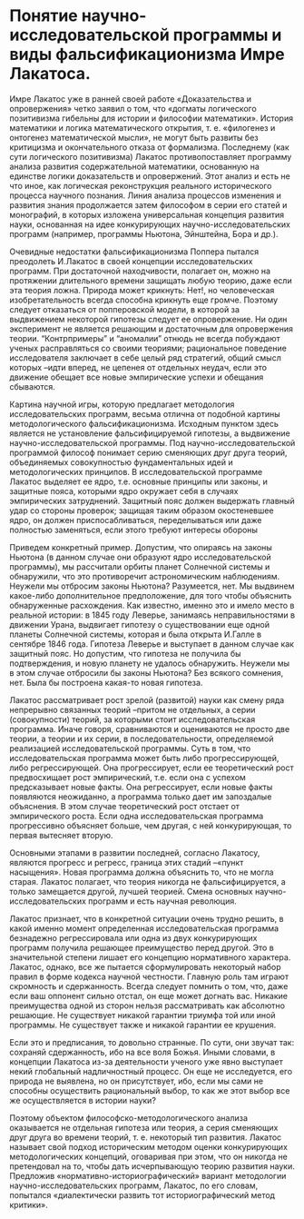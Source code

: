 # Понятие научно-исследовательской программы и виды фальсификационизма Имре Лакатоса.
Имре Лакатос уже в ранней своей работе «Доказательства и опровержения» четко заявил о том, что «догматы логического позитивизма гибельны для истории и философии математики». История математики и логика математического открытия, т. е. «филогенез и онтогенез математической мысли», не могут быть развиты без критицизма и окончательного отказа от формализма. Последнему (как сути логического позитивизма) Лакатос противопоставляет программу анализа развития содержательной математики, основанную на единстве логики доказательств и опровержений. Этот анализ и есть не что иное, как логическая реконструкция реального исторического процесса научного познания. Линия анализа процессов изменения и развития знания продолжается затем философом в серии его статей и монографий, в которых изложена универсальная концепция развития науки, основанная на идее конкурирующих научно-исследовательских программ (например, программы Ньютона, Эйнштейна, Бора и др.).

Очевидные недостатки фальсификационизма Поппера пытался преодолеть И.Лакатос в своей концепции исследовательских программ. При достаточной находчивости, полагает он, можно на протяжении длительного времени защищать любую теорию, даже если эта теория ложна. Природа может крикнуть: Нет!, но человеческая изобретательность всегда способна крикнуть еще громче. Поэтому следует отказаться от попперовской модели, в которой за выдвижением некоторой гипотезы следует ее опровержение. Ни один эксперимент не является решающим и достаточным для опровержения теории. “Контрпримеры” и “аномалии” отнюдь не всегда побуждают ученых расправляться со своими теориями; рациональное поведение исследователя заключает в себе целый ряд стратегий, общий смысл которых –идти вперед, не цепенея от отдельных неудач, если это движение обещает все новые эмпирические успехи и обещания сбываются.

Картина научной игры, которую предлагает методология исследовательских программ, весьма отлична от подобной картины методологического фальсификационизма. Исходным пунктом здесь является не установление фальсифицируемой гипотезы, а выдвижение научно-исследовательской программы. Под научно-исследовательской программой философ понимает серию сменяющих друг друга теорий, объединяемых совокупностью фундаментальных идей и методологических принципов. В исследовательской программе Лакатос выделяет ее ядро, т.е. основные принципы или законы, и защитные пояса, которыми ядро окружает себя в случаях эмпирических затруднений. Защитный пояс должен выдержать главный удар со стороны проверок; защищая таким образом окостеневшее ядро, он должен приспосабливаться, переделываться или даже полностью заменяться, если этого требуют интересы обороны

Приведем конкретный пример. Допустим, что опираясь на законы Ньютона (в данном случае они образуют ядро исследовательской программы), мы рассчитали орбиты планет Солнечной системы и обнаружили, что это противоречит астрономическим наблюдениям. Неужели мы отбросим законы Ньютона? Разумеется, нет. Мы выдвинем какое-либо дополнительное предположение, для того чтобы объяснить обнаруженные расхождения. Как известно, именно это и имело место в реальной истории: в 1845 году Леверье, занимаясь неправильностями в движении Урана, выдвигает гипотезу о существовании еще одной планеты Солнечной системы, которая и была открыта И.Галле в сентябре 1846 года. Гипотеза Леверье и выступает в данном случае как защитный пояс. Но допустим, что гипотеза не получила бы подтверждения, и новую планету не удалось обнаружить. Неужели мы в этом случае отбросили бы законы Ньютона? Без всякого сомнения, нет. Была бы построена какая-то новая гипотеза.

Лакатос рассматривает рост зрелой (развитой) науки как смену ряда непрерывно связанных теорий –притом не отдельных, а серии (совокупности) теорий, за которыми стоит исследовательская программа. Иначе говоря, сравниваются и оцениваются не просто две теории, а теории и их серии, в последовательности, определяемой реализацией исследовательской программы. Суть в том, что исследовательская программа может быть либо прогрессирующей, либо регрессирующей. Она прогрессирует, если ее теоретический рост предвосхищает рост эмпирический, т.е. если она с успехом предсказывает новые факты. Она регрессирует, если новые факты появляются неожиданно, а программа только дает им запоздалые объяснения. В этом случае теоретический рост отстает от эмпирического роста. Если одна исследовательская программа прогрессивно объясняет больше, чем другая, с ней конкурирующая, то первая вытесняет вторую.

Основными этапами в развитии последней, согласно Лакатосу, являются прогресс и регресс, граница этих стадий –«пункт насыщения». Новая программа должна объяснить то, что не могла старая. Лакатос полагает, что теория никогда не фальсифицируется, а только замещается другой, лучшей теорией. Смена основных научно-исследовательских программ и есть научная революция.

Лакатос признает, что в конкретной ситуации очень трудно решить, в какой именно момент определенная исследовательская программа безнадежно регрессировала или одна из двух конкурирующих программ получила решающее преимущество перед другой. Это в значительной степени лишает его концепцию нормативного характера. Лакатос, однако, все же пытается сформулировать некоторый набор правил в форме кодекса научной честности. Главную роль там играют скромность и сдержанность. Всегда следует помнить о том, что, даже если ваш оппонент сильно отстал, он еще может догнать вас. Никакие преимущества одной из сторон нельзя рассматривать как абсолютно решающие. Не существует никакой гарантии триумфа той или иной программы. Не существует также и никакой гарантии ее крушения.

Если это и предписания, то довольно странные. По сути, они звучат так: сохраняй сдержанность, ибо на все воля Божья. Иными словами, в концепции Лакатоса из-за деятельности ученого уже явно выступает некий глобальный надличностный процесс. Он еще не исследуется, его природа не выявлена, но он присутствует, ибо, если мы сами не способны осуществить рациональный выбор, то как же этот выбор все же осуществляется в истории науки?

Поэтому объектом философско-методологического анализа оказывается не отдельная гипотеза или теория, а серия сменяющих друг друга во времени теорий, т. е. некоторый тип развития. Лакатос называет свой подход историческим методом оценки конкурирующих методологических концепций, оговаривая при этом, что он никогда не претендовал на то, чтобы дать исчерпывающую теорию развития науки. Предложив «нормативно-историографический» вариант методологии научно-исследовательских программ, Лакатос, по его словам, попытался «диалектически развить тот историографический метод критики».